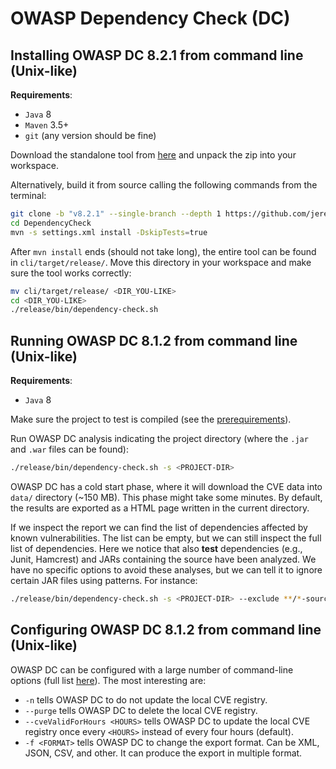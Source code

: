 # OWASP Dependency Check (DC)

## Installing OWASP DC 8.2.1 from command line (Unix-like)

**Requirements**:

- `Java` 8
- `Maven` 3.5+
- `git` (any version should be fine)

Download the standalone tool from [here](https://github.com/jeremylong/DependencyCheck/releases/tag/v8.2.1) and unpack the zip into your workspace.

Alternatively, build it from source calling the following commands from the terminal:

```sh
git clone -b "v8.2.1" --single-branch --depth 1 https://github.com/jeremylong/DependencyCheck
cd DependencyCheck
mvn -s settings.xml install -DskipTests=true
```

After `mvn install` ends (should not take long), the entire tool can be found in `cli/target/release/`. Move this directory in your workspace and make sure the tool works correctly:

```sh
mv cli/target/release/ <DIR_YOU-LIKE>
cd <DIR_YOU-LIKE>
./release/bin/dependency-check.sh
```

## Running OWASP DC 8.1.2 from command line (Unix-like)

**Requirements**:

- `Java` 8

Make sure the project to test is compiled (see the [prerequirements](../README.md)).

Run OWASP DC analysis indicating the project directory (where the `.jar` and `.war` files can be found):

```sh
./release/bin/dependency-check.sh -s <PROJECT-DIR>
```

OWASP DC has a cold start phase, where it will download the CVE data into `data/` directory (~150 MB). This phase might take some minutes. By default, the results are exported as a HTML page written in the current directory.

If we inspect the report we can find the list of dependencies affected by known vulnerabilities. The list can be empty, but we can still inspect the full list of dependencies. Here we notice that also **test** dependencies (e.g., Junit, Hamcrest) and JARs containing the source have been analyzed. We have no specific options to avoid these analyses, but we can tell it to ignore certain JAR files using patterns. For instance:

```sh
./release/bin/dependency-check.sh -s <PROJECT-DIR> --exclude **/*-sources.jar --exclude **/*-tests.jar --exclude **/junit*.jar -exclude **/hamcrest*.jar
```

## Configuring OWASP DC 8.1.2 from command line (Unix-like)

OWASP DC can be configured with a large number of command-line options (full list [here](https://jeremylong.github.io/DependencyCheck/dependency-check-cli/arguments.html)). The most interesting are:

- `-n` tells OWASP DC to do not update the local CVE registry. 
- `--purge` tells OWASP DC to delete the local CVE registry.
- `--cveValidForHours <HOURS>` tells OWASP DC to update the local CVE registry once every `<HOURS>` instead of every four hours (default).
- `-f <FORMAT>` tells OWASP DC to change the export format. Can be XML, JSON, CSV, and other. It can produce the export in multiple format.
